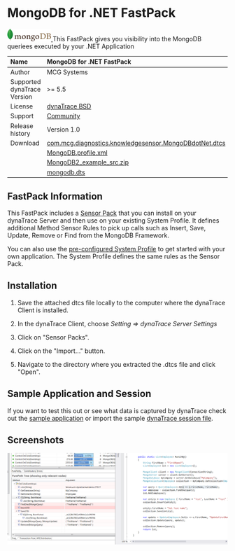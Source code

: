 # MongoDB for .NET FastPack

[ ![images_community/download/attachments/147524503/icon.png](images_community/download/attachments/147524503/icon.png) ](attachments_147751395_1_icon.png)This FastPack gives you visibility into the
MongoDB queriees executed by your .NET Application

| Name | MongoDB for .NET FastPack
| :--- | :---
| Author | MCG Systems
| Supported dynaTrace Version | >= 5.5
| License | [dynaTrace BSD](dynaTraceBSD.txt)
| Support | [Community](https://community.compuwareapm.com/community/display/DL/Support+Levels#SupportLevels-Community)
| Release history | Version 1.0
| Download | [com.mcg.diagnostics.knowledgesensor.MongoDBdotNet.dtcs](com.mcg.diagnostics.knowledgesensor.MongoDBdotNet.dtcs)
||[MongoDB.profile.xml](MongoDB.profile.xml)
||[MongoDB2_example_src.zip](MongoDB2_example_src.zip)
||[mongodb.dts](mongodb.dts)

## FastPack Information

This FastPack includes a [Sensor Pack](com.mcg.diagnostics.knowledgesensor.MongoDBdotNet.dtcs) that you can install on your dynaTrace Server and then use on your existing
System Profile. It defines additional Method Sensor Rules to pick up calls such as Insert, Save, Update, Remove or Find from the MongoDB Framework.

You can also use the [pre-configured System Profile](MongoDB.profile.xml) to get started with your own application. The System Profile defines the same rules as the Sensor
Pack.

## Installation

  1. Save the attached dtcs file locally to the computer where the dynaTrace Client is installed. 

  2. In the dynaTrace Client, choose _Setting ⇒ dynaTrace Server Settings_

  3. Click on "Sensor Packs". 

  4. Click on the "Import..." button. 

  5. Navigate to the directory where you extracted the .dtcs file and click "Open". 

## Sample Application and Session

If you want to test this out or see what data is captured by dynaTrace check out the [sample application](MongoDB2_example_src.zip) or import the sample [dynaTrace session
file](attachments_147751393_1_mongodb.dts).

## Screenshots

![images_community/download/attachments/147524503/MongoDB_DotNet.png](images_community/download/attachments/147524503/MongoDB_DotNet.png)

